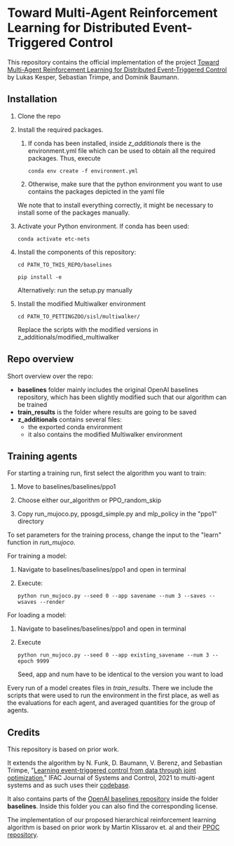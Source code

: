 # Toward Multi-Agent Reinforcement Learning for Distributed Event-Triggered Control

This repository contains the official implementation of the project [Toward Multi-Agent Reinforcement Learning for Distributed Event-Triggered Control](https://sites.google.com/view/learning-distributed-etc/start) by Lukas Kesper, Sebastian Trimpe, and Dominik Baumann. 

## Installation 

1. Clone the repo

2. Install the required packages.
   1. If conda has been installed, inside  *z_additionals* there is the environment.yml file which can be used to obtain all the required packages. Thus, execute 
      ```setup 
      conda env create -f environment.yml 
      ```
   2. Otherwise, make sure that the python environment you want to use contains the packages depicted in the yaml file

   We note that to install everything correctly, it might be necessary to
   install some of the packages manually.

4. Activate your Python environment. If conda has been used:
   ```setup 
   conda activate etc-nets
   ```

5. Install the components of this repository:
   ```setup 
   cd PATH_TO_THIS_REPO/baselines
   ```
   ```setup 
   pip install -e
   ```
   Alternatively: run the setup.py manually 

6. Install the modified Multiwalker environment
   ```setup 
   cd PATH_TO_PETTINGZOO/sisl/multiwalker/
   ```
   Replace the scripts with the modified versions in z_additionals/modified_multiwalker 

## Repo overview

Short overview over the repo:
* **baselines** folder mainly includes the original OpenAI baselines repository, which has been slightly modified such that our algorithm can be trained
* **train_results** is the folder where results are going to be saved
* **z_additionals** contains several files:
  * the exported conda environment
  * it also contains the modified Multiwalker environment

## Training agents

For starting a training run, first select the algorithm you want to train:

1. Move to baselines/baselines/ppo1

2. Choose either our_algorithm or PPO_random_skip

3. Copy run_mujoco.py, pposgd_simple.py and mlp_policy in the "ppo1" directory

To set parameters for the training process, change the input to the "learn" function in *run_mujoco*.

For training a model:

1. Navigate to baselines/baselines/ppo1 and open in terminal

2. Execute:

   ```setup
   python run_mujoco.py --seed 0 --app savename --num 3 --saves --wsaves --render
   ```

For loading a model:

1. Navigate to baselines/baselines/ppo1 and open in terminal

2. Execute 
   ```setup
   python run_mujoco.py --seed 0 --app existing_savename --num 3 --epoch 9999
   ```

   Seed, app and num have to be identical to the version you want to load

Every run of a model creates files in *train_results*. There we include the scripts that were used to run the environment in the first place, as well as the evaluations for each agent, and averaged quantities for the group of agents.

## Credits

This repository is based on prior work.

It extends the algorithm by N. Funk, D. Baumann, V. Berenz, and Sebastian Trimpe, "[Learning event-triggered control from data through joint optimization](https://arxiv.org/pdf/2008.04712.pdf)," IFAC Journal of Systems and Control, 2021 to multi-agent systems and as such uses their [codebase](https://github.com/nifunk/learning_event_triggered_control).

It also contains parts of the [OpenAI baselines repository](https://github.com/openai/baselines) inside the folder **baselines**. Inside this folder you can also find the corresponding license.

The implementation of our proposed hierarchical reinforcement learning algorithm is based on prior work by Martin Klissarov et. al and their [PPOC repository](https://github.com/mklissa/PPOC).
